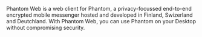 Phantom Web is a web client for Phantom, a privacy-focussed end-to-end encrypted mobile messenger hosted and developed in Finland, Swizerland and Deutchland. With Phantom Web, you can use Phantom on your Desktop without compromising security.
